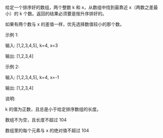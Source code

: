给定一个排序好的数组，两个整数 k 和 x，从数组中找到最靠近 x（两数之差最小）的 k 个数。返回的结果必须要是按升序排好的。

如果有两个数与 x 的差值一样，优先选择数值较小的那个数。

示例 1:

输入: [1,2,3,4,5], k=4, x=3

输出: [1,2,3,4]
 

示例 2:

输入: [1,2,3,4,5], k=4, x=-1

输出: [1,2,3,4]
 

说明:

k 的值为正数，且总是小于给定排序数组的长度。

数组不为空，且长度不超过 104

数组里的每个元素与 x 的绝对值不超过 104

